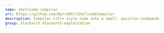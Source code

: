 ```yaml
---
name: shellcode-compiler
url: https://github.com/NytroRST/ShellcodeCompiler
description: Compiles C/C++ style code into a small, position-independent and NULL-free shellcode for Windows & Linux.
group: blackarch blackarch-exploitation
---
```

